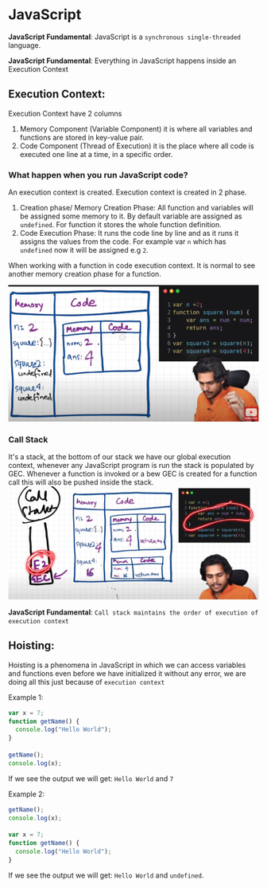# JavaScript

**JavaScript Fundamental**: JavaScript is a `synchronous single-threaded` language.

**JavaScript Fundamental**: Everything in JavaScript happens inside an Execution Context

## Execution Context:

Execution Context have 2 columns

1. Memory Component (Variable Component) it is where all variables and functions are stored in key-value pair.
2. Code Component (Thread of Execution) it is the place where all code is executed one line at a time, in a specific order.

### What happen when you run JavaScript code?

An execution context is created. Execution context is created in 2 phase.

1. Creation phase/ Memory Creation Phase: All function and variables will be assigned some memory to it. By default variable are assigned as `undefined`. For function it stores the whole function definition.
2. Code Execution Phase: It runs the code line by line and as it runs it assigns the values from the code. For example var `n` which has `undefined` now it will be assigned e.g `2`.

When working with a function in code execution context. It is normal to see another memory creation phase for a function.

![Execution Context](images/executionContext.png)

### Call Stack

It's a stack, at the bottom of our stack we have our global execution context, whenever any JavaScript program is run the stack is populated by GEC. Whenever a function is invoked or a bew GEC is created for a function call this will also be pushed inside the stack.
![Call Stack](images/callStack.png)

**JavaScript Fundamental**: `Call stack maintains the order of execution of execution context`

## Hoisting:

Hoisting is a phenomena in JavaScript in which we can access variables and functions even before we have initialized it without any error, we are doing all this just because of `execution context`

Example 1:

```javascript
var x = 7;
function getName() {
  console.log("Hello World");
}

getName();
console.log(x);
```

If we see the output we will get: `Hello World` and `7`

Example 2:

```javascript
getName();
console.log(x);

var x = 7;
function getName() {
  console.log("Hello World");
}
```

If we see the output we will get: `Hello World` and `undefined`.
